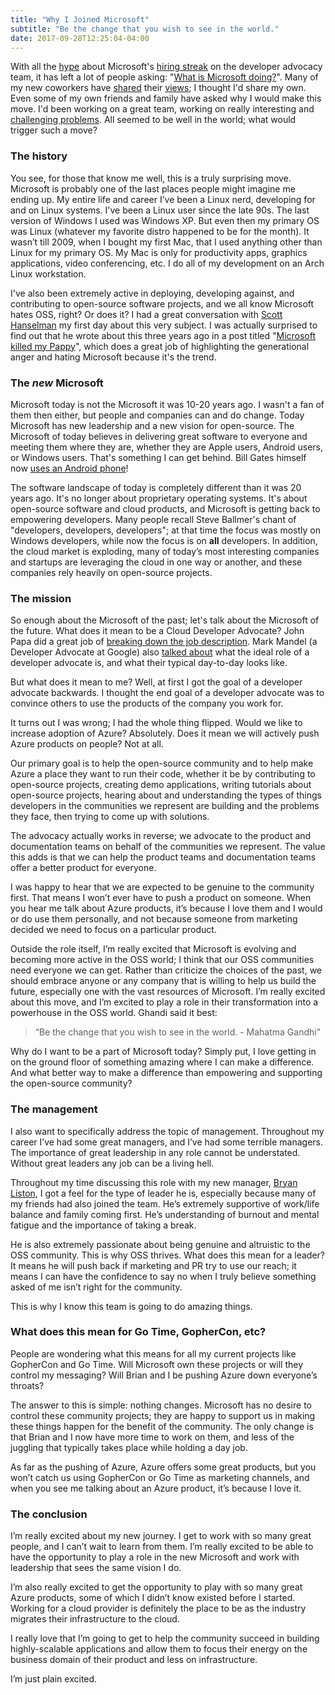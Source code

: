 ```yaml
---
title: "Why I Joined Microsoft"
subtitle: "Be the change that you wish to see in the world."
date: 2017-09-28T12:25:04-04:00
---
```


With all the [hype](http://redmonk.com/jgovernor/2017/07/20/azure-on-a-hot-streak-of-hiring-hoovering-up-developer-advocates/) about Microsoft's [hiring streak](http://redmonk.com/jgovernor/2017/09/06/on-hiring-jessie-frazelle-microsofts-developer-advocacy-hot-streak-continues/) on the developer advocacy team, it has left a lot of people asking: "[What is Microsoft doing?](http://redmonk.com/sogrady/2017/09/28/microsoft-hiring/)". Many of my new coworkers have [shared](https://johnpapa.net/developer-advocacy-at-microsoft/) their [views](https://hackernoon.com/the-best-career-advice-ive-received-so-far-is-never-turn-down-an-interview-7586ca5b7ef8); I thought I'd share my own. Even some of my own friends and family have asked why I would make this move. I'd been working on a great team, working on really interesting and [challenging problems](https://www.youtube.com/watch?v=7g4da6-JXfE&t=244s). All seemed to be well in the world; what would trigger such a move?

### The history

You see, for those that know me well, this is a truly surprising move. Microsoft is probably one of the last places people might imagine me ending up. My entire life and career I’ve been a Linux nerd, developing for and on Linux systems. I've been a Linux user since the late 90s. The last version of Windows I used was Windows XP. But even then my primary OS was Linux (whatever my favorite distro happened to be for the month). It wasn’t till 2009, when I bought my first Mac, that I used anything other than Linux for my primary OS. My Mac is only for productivity apps, graphics applications, video conferencing, etc. I do all of my development on an Arch Linux workstation.

I've also been extremely active in deploying, developing against, and contributing to open-source software projects, and we all know Microsoft hates OSS, right? Or does it? I had a great conversation with [Scott Hanselman](https://twitter.com/shanselman) my first day about this very subject. I was actually surprised to find out that he wrote about this three years ago in a post titled "[Microsoft killed my Pappy](https://www.hanselman.com/blog/MicrosoftKilledMyPappy.aspx)", which does a great job of highlighting the generational anger and hating Microsoft because it's the trend.

### The *new* Microsoft

Microsoft today is not the Microsoft it was 10-20 years ago. I wasn't a fan of them then either, but people and companies can and do change. Today Microsoft has new leadership and a new vision for open-source. The Microsoft of today believes in delivering great software to everyone and meeting them where they are, whether they are Apple users, Android users, or Windows users. That's something I can get behind. Bill Gates himself now [uses an Android phone](http://fortune.com/2017/09/26/google-android-phone-microsoft-bill-gates/)!

The software landscape of today is completely different than it was 20 years ago. It's no longer about proprietary operating systems. It's about open-source software and cloud products, and Microsoft is getting back to empowering developers. Many people recall Steve Ballmer's chant of "developers, developers, developers"; at that time the focus was mostly on Windows developers, while now the focus is on **all** developers. In addition, the cloud market is exploding, many of today’s most interesting companies and startups are leveraging the cloud in one way or another, and these companies rely heavily on open-source projects.

### The mission
So enough about the Microsoft of the past; let's talk about the Microsoft of the future. What does it mean to be a Cloud Developer Advocate? John Papa did a great job of [breaking down the job description](https://johnpapa.net/developer-advocacy-at-microsoft/). Mark Mandel (a Developer Advocate at Google) also [talked about](http://www.compoundtheory.com/one-year-as-a-developer-advocate/) what the ideal role of a developer advocate is, and what their typical day-to-day looks like.

But what does it mean to me? Well, at first I got the goal of a developer advocate backwards. I thought the end goal of a developer advocate was to convince others to use the products of the company you work for.

It turns out I was wrong; I had the whole thing flipped. Would we like to increase adoption of Azure? Absolutely. Does it mean we will actively push Azure products on people? Not at all.

Our primary goal is to help the open-source community and to help make Azure a place they want to run their code, whether it be by contributing to open-source projects, creating demo applications, writing tutorials about open-source projects, hearing about and understanding the types of things developers in the communities we represent are building and the problems they face, then trying to come up with solutions.

The advocacy actually works in reverse; we advocate to the product and documentation teams on behalf of the communities we represent. The value this adds is that we can help the product teams and documentation teams offer a better product for everyone.

I was happy to hear that we are expected to be genuine to the community first. That means I won’t ever have to push a product on someone. When you hear me talk about Azure products, it’s because I love them and I would or do use them personally, and not because someone from marketing decided we need to focus on a particular product.

Outside the role itself, I’m really excited that Microsoft is evolving and becoming more active in the OSS world; I think that our OSS communities need everyone we can get. Rather than criticize the choices of the past, we should embrace anyone or any company that is willing to help us build the future, especially one with the vast resources of Microsoft. I’m really excited about this move, and I’m excited to play a role in their transformation into a powerhouse in the OSS world. Ghandi said it best:

> “Be the change that you wish to see in the world. - Mahatma Gandhi”

Why do I want to be a part of Microsoft today? Simply put, I love getting in on the ground floor of something amazing where I can make a difference. And what better way to make a difference than empowering and supporting the open-source community?

### The management

I also want to specifically address the topic of management. Throughout my career I’ve had some great managers, and I’ve had some terrible managers. The importance of great leadership in any role cannot be understated. Without great leaders any job can be a living hell.

Throughout my time discussing this role with my new manager, [Bryan Liston](https://twitter.com/listonb), I got a feel for the type of leader he is, especially because many of my friends had also joined the team. He’s extremely supportive of work/life balance and family coming first. He’s understanding of burnout and mental fatigue and the importance of taking a break.

He is also extremely passionate about being genuine and altruistic to the OSS community. This is why OSS thrives. What does this mean for a leader? It means he will push back if marketing and PR try to use our reach; it means I can have the confidence to say no when I truly believe something asked of me isn’t right for the community.

This is why I know this team is going to do amazing things.

### What does this mean for Go Time, GopherCon, etc?

People are wondering what this means for all my current projects like GopherCon and Go Time. Will Microsoft own these projects or will they control my messaging? Will Brian and I be pushing Azure down everyone’s throats?

The answer to this is simple: nothing changes. Microsoft has no desire to control these community projects; they are happy to support us in making these things happen for the benefit of the community. The only change is that Brian and I now have more time to work on them, and less of the juggling that typically takes place while holding a day job.

As far as the pushing of Azure, Azure offers some great products, but you won’t catch us using GopherCon or Go Time as marketing channels, and when you see me talking about an Azure product, it’s because I love it.


### The conclusion

I’m really excited about my new journey. I get to work with so many great people, and I can’t wait to learn from them. I’m really excited to be able to have the opportunity to play a role in the new Microsoft and work with leadership that sees the same vision I do.

I’m also really excited to get the opportunity to play with so many great Azure products, some of which I didn’t know existed before I started. Working for a cloud provider is definitely the place to be as the industry migrates their infrastructure to the cloud.

I really love that I’m going to get to help the community succeed in building highly-scalable applications and allow them to focus their energy on the business domain of their product and less on infrastructure.

I’m just plain excited.


